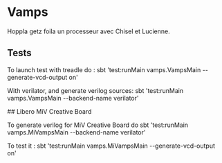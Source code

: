# Vamps
Hoppla getz foila un processeur avec Chisel et Lucienne.

## Tests

To launch test with treadle do :
sbt 'test:runMain vamps.VampsMain --generate-vcd-output on'

With verilator, and generate verilog sources:
sbt 'test:runMain vamps.VampsMain --backend-name verilator'

## Libero MiV Creative Board 

To generate verilog for MiV Creative Board do
sbt 'test:runMain vamps.MiVampsMain --backend-name verilator'

To test it :
sbt 'test:runMain vamps.MiVampsMain --generate-vcd-output on'

